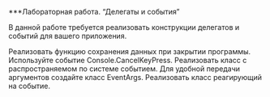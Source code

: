 ***Лабораторная работа.
“Делегаты и события”

В данной работе требуется реализовать конструкции делегатов и событий для вашего приложения.

Реализовать функцию сохранения данных при закрытии программы. Используйте событие Console.CancelKeyPress.
Реализовать класс с распространяемом по системе событием. Для удобной передачи аргументов создайте класс EventArgs.
Реализовать класс реагирующий на событие.
